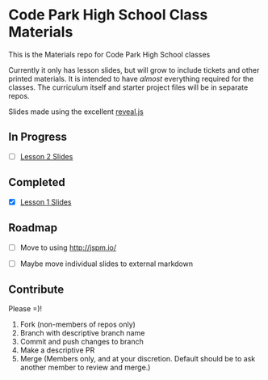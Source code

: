 # Code Park High School Class Materials

This is the Materials repo for Code Park High School classes

Currently it only has lesson slides, but will grow to include tickets and other printed materials.  It is intended to have *almost* everything required for the classes. The curriculum itself and starter project files will be in separate repos.

Slides made using the excellent [reveal.js](https://github.com/hakimel/reveal.js)


## In Progress

- [ ] [Lesson 2 Slides](http://codeparkhouston.com/materials/lesson-2/slides/)


## Completed

- [x] [Lesson 1 Slides](http://codeparkhouston.com/materials/lesson-1/slides/)

## Roadmap

- [ ] Move to using http://jspm.io/
- [ ] Maybe move individual slides to external markdown


## Contribute

Please =)!

1. Fork (non-members of repos only)
1. Branch with descriptive branch name
1. Commit and push changes to branch
1. Make a descriptive PR
1. Merge (Members only, and at your discretion.  Default should be to ask another member to review and merge.)
